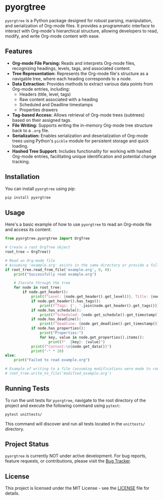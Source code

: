 # pyorgtree

`pyorgtree` is a Python package designed for robust parsing, manipulation, and serialization of Org-mode files. It provides a programmatic interface to interact with Org-mode's hierarchical structure, allowing developers to read, modify, and write Org-mode content with ease.

## Features

*   **Org-mode File Parsing:** Reads and interprets Org-mode files, recognizing headings, levels, tags, and associated content.
*   **Tree Representation:** Represents the Org-mode file's structure as a navigable tree, where each heading corresponds to a node.
*   **Data Extraction:** Provides methods to extract various data points from Org-mode entries, including:
    *   Headers (title, level, tags)
    *   Raw content associated with a heading
    *   Scheduled and Deadline timestamps
    *   Properties drawers
*   **Tag-based Access:** Allows retrieval of Org-mode trees (subtrees) based on their assigned tags.
*   **File Writing:** Supports writing the in-memory Org-mode tree structure back to a `.org` file.
*   **Serialization:** Enables serialization and deserialization of Org-mode trees using Python's `pickle` module for persistent storage and quick loading.
*   **Hashed Tree Support:** Includes functionality for working with hashed Org-mode entries, facilitating unique identification and potential change tracking.

## Installation

You can install `pyorgtree` using pip:

```bash
pip install pyorgtree
```

## Usage

Here's a basic example of how to use `pyorgtree` to read an Org-mode file and access its content:

```python
from pyorgtree.pyorgtree import OrgTree

# Create a root OrgTree object
root_tree = OrgTree()

# Read an Org-mode file
# Assuming 'example.org' exists in the same directory or provide a full path
if root_tree.read_from_file('example.org', 0, 0):
    print("Successfully read example.org")

    # Iterate through the tree
    for node in root_tree:
        if node.get_header():
            print(f"Level: {node.get_header().get_level()}, Title: {node.get_header().get_title()}")
            if node.get_header().has_tags():
                print(f"Tags: {', '.join(node.get_header().get_tags())}")
            if node.has_schedule():
                print(f"Scheduled: {node.get_schedule().get_timestamp()}")
            if node.has_deadline():
                print(f"Deadline: {node.get_deadline().get_timestamp()}")
            if node.has_properties():
                print("Properties:")
                for key, value in node.get_properties().items():
                    print(f"  {key}: {value}")
            print(f"Content:\n{node.get_data()}")
            print("-" * 20)
else:
    print("Failed to read example.org")

# Example of writing to a file (assuming modifications were made to root_tree)
# root_tree.write_to_file('modified_example.org')
```

## Running Tests

To run the unit tests for `pyorgtree`, navigate to the root directory of the project and execute the following command using `pytest`:

```bash
pytest unittests/
```

This command will discover and run all tests located in the `unittests/` directory.

## Project Status

`pyorgtree` is currently NOT under active development. For bug reports, feature requests, or contributions, please visit the [Bug Tracker](https://github.com/andreimatveyeu/pyorgtree/issues).

## License

This project is licensed under the MIT License - see the [LICENSE](LICENSE) file for details.
